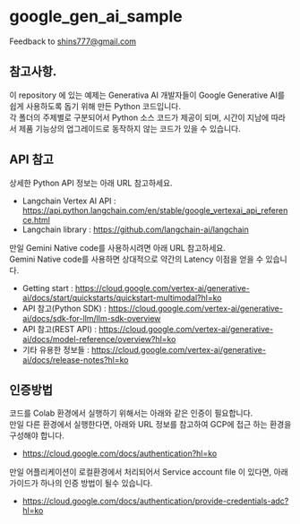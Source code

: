 # google_gen_ai_sample
Feedback to shins777@gmail.com

## 참고사항.
이 repository 에 있는 예제는 Generativa AI 개발자들이 Google Generative AI를 쉽게 사용하도록 돕기 위해 만든 Python 코드입니다.  
각 폴더의 주제별로 구분되어서 Python 소스 코드가 제공이 되며, 시간이 지남에 따라서 제품 기능상의 업그레이드로 동작하지 않는 코드가 있을 수 있습니다.

## API 참고
상세한 Python API 정보는 아래 URL 참고하세요.
* Langchain Vertex AI API : https://api.python.langchain.com/en/stable/google_vertexai_api_reference.html
* Langchain library : https://github.com/langchain-ai/langchain

만일 Gemini Native code를 사용하시려면 아래 URL 참고하세요.  
Gemini Native code를 사용하면 상대적으로 약간의 Latency 이점을 얻을 수 있습니다.
* Getting start : https://cloud.google.com/vertex-ai/generative-ai/docs/start/quickstarts/quickstart-multimodal?hl=ko
* API 참고(Python SDK) : https://cloud.google.com/vertex-ai/generative-ai/docs/sdk-for-llm/llm-sdk-overview
* API 참고(REST API) : https://cloud.google.com/vertex-ai/generative-ai/docs/model-reference/overview?hl=ko
* 기타 유용한 정보들 : https://cloud.google.com/vertex-ai/generative-ai/docs/release-notes?hl=ko

## 인증방법
코드를 Colab 환경에서 실행하기 위해서는 아래와 같은 인증이 필요합니다.  
만일 다른 환경에서 실행한다면, 아래와 URL 정보를 참고하여 GCP에 접근 하는 환경을 구성해야 합니다. 
* https://cloud.google.com/docs/authentication?hl=ko

만일 어플리케이션이 로컬환경에서 처리되어서 Service account file 이 있다면, 아래 가이드가 하나의 인증 방법이 될수 있습니다.
* https://cloud.google.com/docs/authentication/provide-credentials-adc?hl=ko

